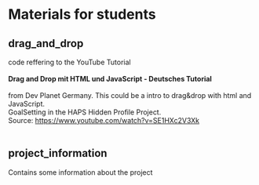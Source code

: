 # Materials for students

## drag_and_drop

code reffering to the YouTube Tutorial <br><br><b> Drag and Drop mit HTML und JavaScript - Deutsches Tutorial</b> <br><br>from </b>Dev Planet Germany. This could be a intro to drag&drop with html and JavaScript.<br> GoalSetting in the HAPS Hidden Profile Project.</b> <br>
Source: https://www.youtube.com/watch?v=SE1HXc2V3Xk
<br><br>

## project_information

Contains some information about the project
